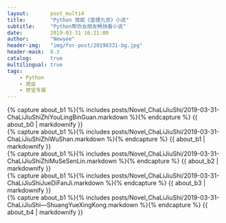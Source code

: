 ```yaml
---
layout:       post_multi4
title:        "Python 爬取《查理九世》小说"
subtitle:     "Python帮你女朋友畅快看小说"
date:         2019-03-31 16:21:00
author:       "Newyee"
header-img:   "img/for-post/20190331-bg.jpg"
header-mask:  0.3
catalog:      true
multilingual: true
tags:
    - Python
    - 爬虫
    - 原宝专属
---
```


<!-- Book No.0 -->
<div class="zh post-container">
    {% capture about_b1 %}{% includes posts/Novel_ChaLiJiuShi/2019-03-31-ChaLiJiuShiZhiYouLingBinGuan.markdown %}{% endcapture %}
    {{ about_b0 | markdownify }}
</div>

<!-- Book No.1 -->
<div class="en post-container">
    {% capture about_b1 %}{% includes posts/Novel_ChaLiJiuShi/2019-03-31-ChaLiJiuShiZhiWuShan.markdown %}{% endcapture %}
    {{ about_b1 | markdownify }}
</div>

<!-- Book No.2 -->
<div class="jp post-container">
    {% capture about_b1 %}{% includes posts/Novel_ChaLiJiuShi/2019-03-31-ChaLiJiuShiZhiMuSeSenLin.markdown %}{% endcapture %}
    {{ about_b2 | markdownify }}
</div>

<!-- Book No.3 -->
<div class="fra post-container">
    {% capture about_b1 %}{% includes posts/Novel_ChaLiJiuShi/2019-03-31-ChaLiJiuShiJueDiFanJi.markdown %}{% endcapture %}
    {{ about_b3 | markdownify }}
</div>

<!-- Book No.4 -->
<div class="kor post-container">
    {% capture about_b1 %}{% includes posts/Novel_ChaLiJiuShi/2019-03-31-ChaLiJiuShi―ShuangYueXingKong.markdown %}{% endcapture %}
    {{ about_b4 | markdownify }}
</div>
